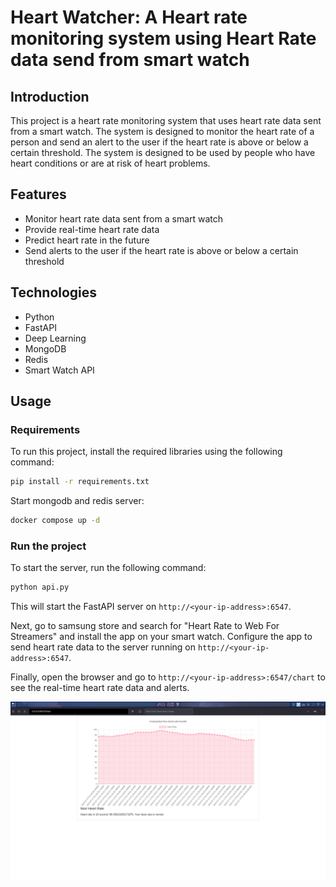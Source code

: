 # Heart Watcher: A Heart rate monitoring system using Heart Rate data send from smart watch

## Introduction
This project is a heart rate monitoring system that uses heart rate data sent from a smart watch. The system is designed to monitor the heart rate of a person and send an alert to the user if the heart rate is above or below a certain threshold. The system is designed to be used by people who have heart conditions or are at risk of heart problems.

## Features
- Monitor heart rate data sent from a smart watch
- Provide real-time heart rate data
- Predict heart rate in the future
- Send alerts to the user if the heart rate is above or below a certain threshold

## Technologies
- Python
- FastAPI
- Deep Learning
- MongoDB
- Redis
- Smart Watch API

## Usage
### Requirements
To run this project, install the required libraries using the following command:

```bash
pip install -r requirements.txt
```

Start mongodb and redis server:
```bash
docker compose up -d
```

### Run the project
To start the server, run the following command:

```bash
python api.py
```

This will start the FastAPI server on `http://<your-ip-address>:6547`.

Next, go to samsung store and search for "Heart Rate to Web For Streamers" and install the app on your smart watch.
Configure the app to send heart rate data to the server running on `http://<your-ip-address>:6547`.

Finally, open the browser and go to `http://<your-ip-address>:6547/chart` to see the real-time heart rate data and alerts.

![](./assets/image.png)